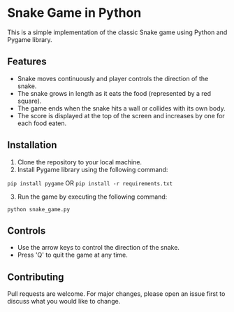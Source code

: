 # Snake Game in Python

This is a simple implementation of the classic Snake game using Python and Pygame library.

## Features

- Snake moves continuously and player controls the direction of the snake.
- The snake grows in length as it eats the food (represented by a red square).
- The game ends when the snake hits a wall or collides with its own body.
- The score is displayed at the top of the screen and increases by one for each food eaten.

## Installation

1.  Clone the repository to your local machine.
2.  Install Pygame library using the following command:

`pip install pygame` OR `pip install -r requirements.txt`

3.  Run the game by executing the following command:

`python snake_game.py`

## Controls

- Use the arrow keys to control the direction of the snake.
- Press 'Q' to quit the game at any time.

## Contributing

Pull requests are welcome. For major changes, please open an issue first to discuss what you would like to change.
